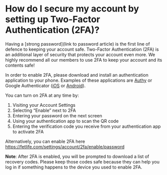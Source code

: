 # How do I secure my account by setting up Two-Factor Authentication (2FA)?

Having a [strong password](link to password article) is the first line of defence to keeping your account safe. Two-Factor Authentication (2FA) is an additional layer of security that protects your account even more. We highly recommend all our members to use 2FA to keep your account and its contents safe!

In order to enable 2FA, please download and install an authentication application to your phone. Examples of these applications are [Authy](https://authy.com/download/) or Google Authenticator ([iOS](https://apps.apple.com/us/app/google-authenticator/id388497605) or [Android](https://play.google.com/store/apps/details?id=com.google.android.apps.authenticator2&hl=en_US&gl=US)).

You can turn on 2FA at any time by:
1. Visiting your Account Settings
2. Selecting “Enable” next to 2FA
3. Entering your password on the next screen
4. Using your authentication app to scan the QR code
5. Entering the verification code you receive from your authentication app to activate 2FA

Alternatively, you can enable 2FA here https://fetlife.com/settings/account/2fa/enable/password

**Note**: After 2FA is enabled, you will be prompted to download a list of recovery codes. Please keep those codes safe because they can help you log in if something happens to the device you used to enable 2FA.
